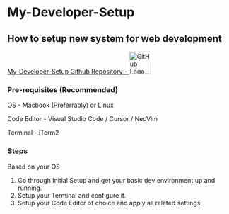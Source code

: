 # My-Developer-Setup

## How to setup new system for web development

<a href="https://github.com/Sriram-Kilambi/My-Developer-Setup">
  My-Developer-Setup Github Repository -
  <img src="https://github.githubassets.com/images/modules/logos_page/GitHub-Mark.png" alt="GitHub Logo" width="50" height="50">  
</a>

### Pre-requisites (Recommended)

OS - Macbook (Preferrably) or Linux

Code Editor - Visual Studio Code / Cursor / NeoVim

Terminal - iTerm2

### Steps

Based on your OS

1. Go through Initial Setup and get your basic dev environment up and running.
2. Setup your Terminal and configure it.
3. Setup your Code Editor of choice and apply all related settings.

